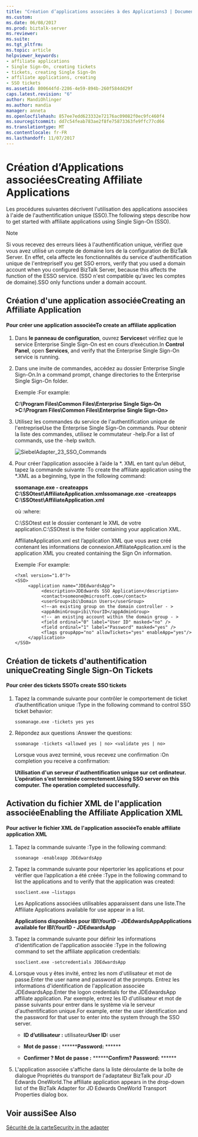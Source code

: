 ```yaml
---
title: "Création d’applications associées à des Applications3 | Documents Microsoft"
ms.custom: 
ms.date: 06/08/2017
ms.prod: biztalk-server
ms.reviewer: 
ms.suite: 
ms.tgt_pltfrm: 
ms.topic: article
helpviewer_keywords:
- affiliate applications
- Single Sign-On, creating tickets
- tickets, creating Single Sign-On
- affiliate applications, creating
- SSO tickets
ms.assetid: 800644fd-2286-4e59-894b-260f584dd29f
caps.latest.revision: "6"
author: MandiOhlinger
ms.author: mandia
manager: anneta
ms.openlocfilehash: 857ee7edd623332e72176ac09082f0ec9fc460f4
ms.sourcegitcommit: dd7c54feab783ae2f8fe75873363fe9ffc77cd66
ms.translationtype: MT
ms.contentlocale: fr-FR
ms.lasthandoff: 11/07/2017
---
```

# <a name="creating-affiliate-applications"></a><span data-ttu-id="d250e-102">Création d’Applications associées</span><span class="sxs-lookup"><span data-stu-id="d250e-102">Creating Affiliate Applications</span></span>
<span data-ttu-id="d250e-103">Les procédures suivantes décrivent l'utilisation des applications associées à l'aide de l'authentification unique (SSO).</span><span class="sxs-lookup"><span data-stu-id="d250e-103">The following steps describe how to get started with affiliate applications using Single Sign-On (SSO).</span></span>  
  
> [!NOTE]
>  <span data-ttu-id="d250e-104">Si vous recevez des erreurs liées à l'authentification unique, vérifiez que vous avez utilisé un compte de domaine lors de la configuration de BizTalk Server. En effet, cela affecte les fonctionnalités du service d'authentification unique de l'entreprise</span><span class="sxs-lookup"><span data-stu-id="d250e-104">If you get SSO errors, verify that you used a domain account when you configured BizTalk Server, because this affects the function of the ESSO service.</span></span> <span data-ttu-id="d250e-105">(SSO n'est compatible qu'avec les comptes de domaine).</span><span class="sxs-lookup"><span data-stu-id="d250e-105">SSO only functions under a domain account.</span></span>  
  
## <a name="creating-an-affiliate-application"></a><span data-ttu-id="d250e-106">Création d'une application associée</span><span class="sxs-lookup"><span data-stu-id="d250e-106">Creating an Affiliate Application</span></span>  
  
#### <a name="to-create-an-affiliate-application"></a><span data-ttu-id="d250e-107">Pour créer une application associée</span><span class="sxs-lookup"><span data-stu-id="d250e-107">To create an affiliate application</span></span>  
  
1.  <span data-ttu-id="d250e-108">Dans **le panneau de configuration**, ouvrez **Services**et vérifiez que le service Enterprise Single Sign-On est en cours d’exécution.</span><span class="sxs-lookup"><span data-stu-id="d250e-108">In **Control Panel**, open **Services**, and verify that the Enterprise Single Sign-On service is running.</span></span>  
  
2.  <span data-ttu-id="d250e-109">Dans une invite de commandes, accédez au dossier Enterprise Single Sign-On.</span><span class="sxs-lookup"><span data-stu-id="d250e-109">In a command prompt, change directories to the Enterprise Single Sign-On folder.</span></span>  
  
     <span data-ttu-id="d250e-110">Exemple :</span><span class="sxs-lookup"><span data-stu-id="d250e-110">For example:</span></span>  
  
     <span data-ttu-id="d250e-111">**C:\Program Files\Common Files\Enterprise Single Sign-On >**</span><span class="sxs-lookup"><span data-stu-id="d250e-111">**C:\Program Files\Common Files\Enterprise Single Sign-On>**</span></span>  
  
3.  <span data-ttu-id="d250e-112">Utilisez les commandes du service de l'authentification unique de l'entreprise</span><span class="sxs-lookup"><span data-stu-id="d250e-112">Use the Enterprise Single Sign-On commands.</span></span> <span data-ttu-id="d250e-113">Pour obtenir la liste des commandes, utilisez le commutateur -help.</span><span class="sxs-lookup"><span data-stu-id="d250e-113">For a list of commands, use the -help switch.</span></span>  
  
     ![](../core/media/siebeladapter-23-sso-commands.gif "SiebelAdapter_23_SSO_Commands")  
  
4.  <span data-ttu-id="d250e-114">Pour créer l’application associée à l’aide la *. XML en tant qu’un début, tapez la commande suivante :</span><span class="sxs-lookup"><span data-stu-id="d250e-114">To create the affiliate application using the *.XML as a beginning, type in the following command:</span></span>  
  
     <span data-ttu-id="d250e-115">**ssomanage.exe - createapps C:\SSOtest\AffiliateApplication.xml**</span><span class="sxs-lookup"><span data-stu-id="d250e-115">**ssomanage.exe -createapps C:\SSOtest\AffiliateApplication.xml**</span></span>  
  
     <span data-ttu-id="d250e-116">où :</span><span class="sxs-lookup"><span data-stu-id="d250e-116">where:</span></span>  
  
     <span data-ttu-id="d250e-117">C:\SSOtest est le dossier contenant le XML de votre application.</span><span class="sxs-lookup"><span data-stu-id="d250e-117">C:\SSOtest is the folder containing your application XML.</span></span>  
  
     <span data-ttu-id="d250e-118">AffiliateApplication.xml est l’application XML que vous avez créé contenant les informations de connexion.</span><span class="sxs-lookup"><span data-stu-id="d250e-118">AffiliateApplication.xml is the application XML you created containing the Sign On information.</span></span>  
  
     <span data-ttu-id="d250e-119">Exemple :</span><span class="sxs-lookup"><span data-stu-id="d250e-119">For example:</span></span>  
  
    ```  
    <?xml version="1.0"?>  
    <SSO>  
         <application name="JDEdwardsApp">  
              <description>JDEdwards SSO Application</description>  
              <contact>someone@microsoft.com</contact>  
              <userGroup>ibi\Domain Users</userGroup>  
              <!—-an existing group on the domain controller - >   
              <appAdminGroup>ibi\YourID</appAdminGroup>  
              <!-- an existing account within the domain group - >   
              <field ordinal="0" label="User ID" masked="no" />  
              <field ordinal="1" label="Password" masked="yes" />  
              <flags groupApp="no" allowTickets="yes" enableApp="yes"/>  
         </application>  
    </SSO>  
    ```  
  
## <a name="creating-single-sign-on-tickets"></a><span data-ttu-id="d250e-120">Création de tickets d'authentification unique</span><span class="sxs-lookup"><span data-stu-id="d250e-120">Creating Single Sign-On Tickets</span></span>  
  
#### <a name="to-create-sso-tickets"></a><span data-ttu-id="d250e-121">Pour créer des tickets SSO</span><span class="sxs-lookup"><span data-stu-id="d250e-121">To create SSO tickets</span></span>  
  
1.  <span data-ttu-id="d250e-122">Tapez la commande suivante pour contrôler le comportement de ticket d’authentification unique :</span><span class="sxs-lookup"><span data-stu-id="d250e-122">Type in the following command to control SSO ticket behavior:</span></span>  
  
     `ssomanage.exe -tickets yes yes`  
  
2.  <span data-ttu-id="d250e-123">Répondez aux questions :</span><span class="sxs-lookup"><span data-stu-id="d250e-123">Answer the questions:</span></span>  
  
     `ssomanage -tickets <allowed yes | no> <validate yes | no>`  
  
     <span data-ttu-id="d250e-124">Lorsque vous avez terminé, vous recevez une confirmation :</span><span class="sxs-lookup"><span data-stu-id="d250e-124">On completion you receive a confirmation:</span></span>  
  
     <span data-ttu-id="d250e-125">**Utilisation d'un serveur d'authentification unique sur cet ordinateur. L’opération s’est terminée correctement.**</span><span class="sxs-lookup"><span data-stu-id="d250e-125">**Using SSO server on this computer. The operation completed successfully.**</span></span>  
  
## <a name="enabling-the-affiliate-application-xml"></a><span data-ttu-id="d250e-126">Activation du fichier XML de l'application associée</span><span class="sxs-lookup"><span data-stu-id="d250e-126">Enabling the Affiliate Application XML</span></span>  
  
#### <a name="to-enable-affiliate-application-xml"></a><span data-ttu-id="d250e-127">Pour activer le fichier XML de l'application associée</span><span class="sxs-lookup"><span data-stu-id="d250e-127">To enable affiliate application XML</span></span>  
  
1.  <span data-ttu-id="d250e-128">Tapez la commande suivante :</span><span class="sxs-lookup"><span data-stu-id="d250e-128">Type in the following command:</span></span>  
  
     `ssomanage -enableapp JDEdwardsApp`  
  
2.  <span data-ttu-id="d250e-129">Tapez la commande suivante pour répertorier les applications et pour vérifier que l’application a été créée :</span><span class="sxs-lookup"><span data-stu-id="d250e-129">Type in the following command to list the applications and to verify that the application was created:</span></span>  
  
     `ssoclient.exe –listapps`  
  
     <span data-ttu-id="d250e-130">Les Applications associées utilisables apparaissent dans une liste.</span><span class="sxs-lookup"><span data-stu-id="d250e-130">The Affiliate Applications available for use appear in a list.</span></span>  
  
     <span data-ttu-id="d250e-131">**Applications disponibles pour IBI\YourID - JDEdwardsApp**</span><span class="sxs-lookup"><span data-stu-id="d250e-131">**Applications available for IBI\YourID - JDEdwardsApp**</span></span>  
  
3.  <span data-ttu-id="d250e-132">Tapez la commande suivante pour définir les informations d'identification de l'application associée :</span><span class="sxs-lookup"><span data-stu-id="d250e-132">Type in the following command to set the affiliate application credentials:</span></span>  
  
     `ssoclient.exe -setcredentials JDEdwardsApp`  
  
4.  <span data-ttu-id="d250e-133">Lorsque vous y êtes invité, entrez les nom d'utilisateur et mot de passe.</span><span class="sxs-lookup"><span data-stu-id="d250e-133">Enter the user name and password at the prompts.</span></span> <span data-ttu-id="d250e-134">Entrez les informations d'identification de l'application associée JDEdwardsApp.</span><span class="sxs-lookup"><span data-stu-id="d250e-134">Enter the logon credentials for the JDEdwardsApp affiliate application.</span></span> <span data-ttu-id="d250e-135">Par exemple, entrez les ID d'utilisateur et mot de passe suivants pour entrer dans le système via le serveur d'authentification unique.</span><span class="sxs-lookup"><span data-stu-id="d250e-135">For example, enter the user identification and the password for that user to enter into the system through the SSO server.</span></span>  
  
    -   <span data-ttu-id="d250e-136">**ID d’utilisateur :** utilisateur</span><span class="sxs-lookup"><span data-stu-id="d250e-136">**User ID:** user</span></span>  
  
    -   <span data-ttu-id="d250e-137">**Mot de passe :** ******</span><span class="sxs-lookup"><span data-stu-id="d250e-137">**Password:** ******</span></span>  
  
    -   <span data-ttu-id="d250e-138">**Confirmer ? Mot de passe :** ******</span><span class="sxs-lookup"><span data-stu-id="d250e-138">**Confirm? Password:** ******</span></span>  
  
5.  <span data-ttu-id="d250e-139">L'application associée s'affiche dans la liste déroulante de la boîte de dialogue Propriétés du transport de l'adaptateur BizTalk pour JD Edwards OneWorld.</span><span class="sxs-lookup"><span data-stu-id="d250e-139">The affiliate application appears in the drop-down list of the BizTalk Adapter for JD Edwards OneWorld Transport Properties dialog box.</span></span>  
  
## <a name="see-also"></a><span data-ttu-id="d250e-140">Voir aussi</span><span class="sxs-lookup"><span data-stu-id="d250e-140">See Also</span></span>  
 [<span data-ttu-id="d250e-141">Sécurité de la carte</span><span class="sxs-lookup"><span data-stu-id="d250e-141">Security in the adapter</span></span>](../core/security-in-biztalk-adapter-for-jd-edwards-oneworld.md)